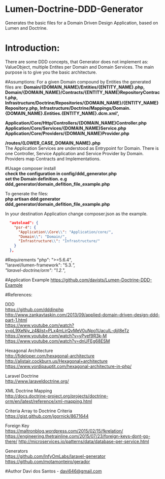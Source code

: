 # Lumen-Doctrine-DDD-Generator
Generates the basic files for a Domain Driven Design Application, based on Lumen and Doctrine. 

# Introduction:
There are some DDD concepts, that Generator does not implement as: ValueObject, multiple Entites per Domain and Domain Services.
The main purpose is to give you the basic architecture.

#Assumptions:
For a given Domain compound by Entities the generated files are:
<b>
Domain/{DOMAIN_NAME}/Entities/{ENTITY_NAME}.php,
Domain/{DOMAIN_NAME}/Contracts/{ENTITY_NAME}RepositoryContract.php,
Infrastructure/Doctrine/Repositories/{DOMAIN_NAME}/{ENTITY_NAME}Repository.php,
Infrastructure/Doctrine/Mappings/Domain.{DOMAIN_NAME}.Entities.{ENTITY_NAME}.dcm.xml',

Application/Core/Http/Controllers/{DOMAIN_NAME}Controller.php
Application/Core/Services/{DOMAIN_NAME}Service.php
Application/Core/Providers/{DOMAIN_NAME}Provider.php

/routes/{LOWER_CASE_DOMAIN_NAME}.php 
</b><br/>
The Application Services are understood as Entrypoint for Domain.
There is one Controller, Service Application and Service Provider by Domain.
Providers map Contracts and Implementations.

#Usage
composer install <br/>
<b>check the configuration in config/ddd_generator.php </b> <br/>
<b>set the Domain definition. e.g ddd_generator/domain_defition_file_example.php </b><br/>

To generate the files:<br/>
<b>php artisan ddd:generator ddd_generator/domain_defition_file_example.php</b>

In your destination Application change composer.json as the example. <br />
```json 
  "autoload": {
    "psr-4": {
      "Application\\Core\\": "Application/core/",
      "Domain\\": "Domain/",
      "Infrastructure\\": "Infrastructure/"
    }
  },
```

#Requirements
"php": ">=5.6.4", <br />
"laravel/lumen-framework": "5.3.*", <br />
"laravel-doctrine/orm": "1.2.*",

#Application Example
https://github.com/davists/Lumen-Doctrine-DDD-Example

#References:

DDD <br/>
https://github.com/dddinphp <br/>
http://www.zankavtaskin.com/2013/09/applied-domain-driven-design-ddd-part-1.html <br/>
https://www.youtube.com/watch?v=pL9XeNjy_z4&list=PLx4mLirQvMeV0uNpo1UaculL-djjI8eTz <br/>
https://www.youtube.com/watch?v=yPvef9R3k-M <br/>
https://www.youtube.com/watch?v=dnUFEg68ESM <br/>

Hexagonal Architecture <br/>
http://fideloper.com/hexagonal-architecture <br/>
http://alistair.cockburn.us/Hexagonal+architecture <br/>
https://www.yordipauptit.com/hexagonal-architecture-in-php/ <br/>

Laravel Doctrine <br/>
http://www.laraveldoctrine.org/

XML Doctrine Mapping <br/>
http://docs.doctrine-project.org/projects/doctrine-orm/en/latest/reference/xml-mapping.html

Criteria Array to Doctrine Criteria <br/>
https://gist.github.com/jgornick/8671644

Foreign Key <br/>
https://maltronblog.wordpress.com/2015/02/15/fkrelation/
https://engineering.thetrainline.com/2015/07/23/foreign-keys-dont-go-there/
http://microservices.io/patterns/data/database-per-service.html

Generators <br/>
https://github.com/InfyOmLabs/laravel-generator
https://github.com/motamonteiro/gerador

#Author
Davi dos Santos - davi646@gmail.com
